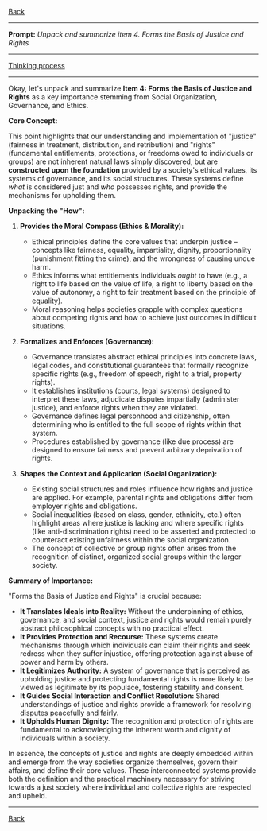 [Back](../README.md)

---

**Prompt:** *Unpack and summarize item 4. Forms the Basis of Justice and Rights*

---

[Thinking process](thoughts.md)

---

Okay, let's unpack and summarize **Item 4: Forms the Basis of Justice and Rights** as a key importance stemming from Social Organization, Governance, and Ethics.

**Core Concept:**

This point highlights that our understanding and implementation of "justice" (fairness in treatment, distribution, and retribution) and "rights" (fundamental entitlements, protections, or freedoms owed to individuals or groups) are not inherent natural laws simply discovered, but are **constructed upon the foundation** provided by a society's ethical values, its systems of governance, and its social structures. These systems define *what* is considered just and *who* possesses rights, and provide the mechanisms for upholding them.

**Unpacking the "How":**

1.  **Provides the Moral Compass (Ethics & Morality):**
    *   Ethical principles define the core values that underpin justice – concepts like fairness, equality, impartiality, dignity, proportionality (punishment fitting the crime), and the wrongness of causing undue harm.
    *   Ethics informs what entitlements individuals *ought* to have (e.g., a right to life based on the value of life, a right to liberty based on the value of autonomy, a right to fair treatment based on the principle of equality).
    *   Moral reasoning helps societies grapple with complex questions about competing rights and how to achieve just outcomes in difficult situations.

2.  **Formalizes and Enforces (Governance):**
    *   Governance translates abstract ethical principles into concrete laws, legal codes, and constitutional guarantees that formally recognize specific rights (e.g., freedom of speech, right to a trial, property rights).
    *   It establishes institutions (courts, legal systems) designed to interpret these laws, adjudicate disputes impartially (administer justice), and enforce rights when they are violated.
    *   Governance defines legal personhood and citizenship, often determining who is entitled to the full scope of rights within that system.
    *   Procedures established by governance (like due process) are designed to ensure fairness and prevent arbitrary deprivation of rights.

3.  **Shapes the Context and Application (Social Organization):**
    *   Existing social structures and roles influence how rights and justice are applied. For example, parental rights and obligations differ from employer rights and obligations.
    *   Social inequalities (based on class, gender, ethnicity, etc.) often highlight areas where justice is lacking and where specific rights (like anti-discrimination rights) need to be asserted and protected to counteract existing unfairness within the social organization.
    *   The concept of collective or group rights often arises from the recognition of distinct, organized social groups within the larger society.

**Summary of Importance:**

"Forms the Basis of Justice and Rights" is crucial because:

*   **It Translates Ideals into Reality:** Without the underpinning of ethics, governance, and social context, justice and rights would remain purely abstract philosophical concepts with no practical effect.
*   **It Provides Protection and Recourse:** These systems create mechanisms through which individuals can claim their rights and seek redress when they suffer injustice, offering protection against abuse of power and harm by others.
*   **It Legitimizes Authority:** A system of governance that is perceived as upholding justice and protecting fundamental rights is more likely to be viewed as legitimate by its populace, fostering stability and consent.
*   **It Guides Social Interaction and Conflict Resolution:** Shared understandings of justice and rights provide a framework for resolving disputes peacefully and fairly.
*   **It Upholds Human Dignity:** The recognition and protection of rights are fundamental to acknowledging the inherent worth and dignity of individuals within a society.

In essence, the concepts of justice and rights are deeply embedded within and emerge from the way societies organize themselves, govern their affairs, and define their core values. These interconnected systems provide both the definition and the practical machinery necessary for striving towards a just society where individual and collective rights are respected and upheld.

---

[Back](../README.md)
